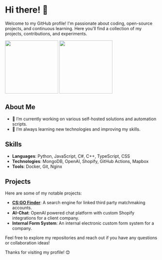 # Hi there! 👋

Welcome to my GitHub profile! I'm passionate about coding, open-source projects, and continuous learning. Here you'll find a collection of my projects, contributions, and experiments.

<div>
  <img height=175 src="https://a32.fi/github-stats?username=sruusk&theme=ambient_gradient&show_icons=true&hide_border=true&count_private=true&hide_rank=true"></img>
  <img height=175 src="https://a32.fi/github-stats/top-langs/?username=sruusk&theme=ambient_gradient&show_icons=true&layout=compact&hide_border=true"></img>
</div>

## About Me

- 🔭 I’m currently working on various self-hosted solutions and automation scripts.
- 🌱 I’m always learning new technologies and improving my skills.

## Skills

- **Languages**: Python, JavaScript, C#, C++, TypeScript, CSS
- **Technologies**: MongoDB, OpenAI, Shopify, GitHub Actions, Mapbox
- **Tools**: Docker, Git, Nginx

## Projects

Here are some of my notable projects:

- **[CS:GO Finder](https://csgofinder.eu)**: A search engine for linked third party matchmaking accounts.
- **AI-Chat**: OpenAI powered chat platform with custom Shopify integrations for a client company.
- **Internal Form System**: An internal electronic custom form system for a company.

Feel free to explore my repositories and reach out if you have any questions or collaboration ideas!

Thanks for visiting my profile! 😊

